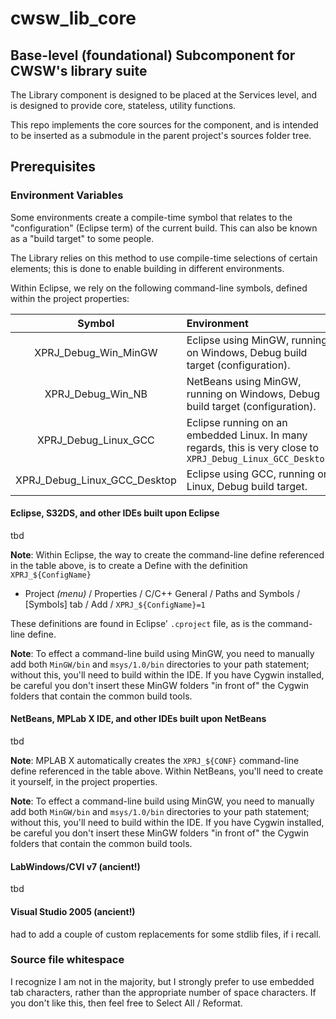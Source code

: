 # cwsw_lib_core
## Base-level (foundational) Subcomponent for CWSW's library suite

The Library component is designed to be placed at the Services level, and is designed to provide core, stateless, utility functions.

This repo implements the core sources for the component, and is intended to be inserted as a submodule in the parent project's sources folder tree.

## Prerequisites
### Environment Variables
Some environments create a compile-time symbol that relates to the "configuration" (Eclipse term) of the current build. This can also be known as a "build target" to some people.

The Library relies on this method to use compile-time selections of certain elements; this is done to enable building in different environments.

Within Eclipse, we rely on the following command-line symbols, defined within the project properties:

Symbol 	| Environment
:---:	|:---
XPRJ_Debug_Win_MinGW	| Eclipse using MinGW, running on Windows, Debug build target (configuration).
XPRJ_Debug_Win_NB     | NetBeans using MinGW, running on Windows, Debug build target (configuration).
XPRJ_Debug_Linux_GCC	| Eclipse running on an embedded Linux. In many regards, this is very close to `XPRJ_Debug_Linux_GCC_Desktop`
XPRJ_Debug_Linux_GCC_Desktop	| Eclipse using GCC, running on Linux, Debug build target.


#### Eclipse, S32DS, and other IDEs built upon Eclipse
tbd

**Note**: Within Eclipse, the way to create the command-line define referenced in the table above, is to create a Define with the definition `XPRJ_${ConfigName}`
* Project _(menu)_ / Properties / C/C++ General / Paths and Symbols / [Symbols] tab / Add / `XPRJ_${ConfigName}=1` 

These definitions are found in Eclipse' `.cproject` file, as is the command-line define.

**Note**: To effect a command-line build using MinGW, you need to manually add both `MinGW/bin` and `msys/1.0/bin` directories to your path statement; without this, you'll need to build within the IDE. If you have Cygwin installed, be careful you don't insert these MinGW folders "in front of" the Cygwin folders that contain the common build tools.


#### NetBeans, MPLab X IDE, and other IDEs built upon NetBeans
tbd

**Note**: MPLAB X automatically creates the `XPRJ_${CONF}` command-line define referenced in the table above. Within NetBeans, you'll need to create it yourself, in the project properties.

**Note**: To effect a command-line build using MinGW, you need to manually add both `MinGW/bin` and `msys/1.0/bin` directories to your path statement; without this, you'll need to build within the IDE. If you have Cygwin installed, be careful you don't insert these MinGW folders "in front of" the Cygwin folders that contain the common build tools.

#### LabWindows/CVI v7 (ancient!)
tbd

#### Visual Studio 2005 (ancient!)
had to add a couple of custom replacements for some stdlib files, if i recall.


### Source file whitespace
I recognize I am not in the majority, but I strongly prefer to use embedded tab characters, rather than the appropriate number of space characters. If you don't like this, then feel free to Select All / Reformat.
